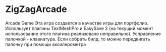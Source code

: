 # ZigZagArcade
Arcade Game
Эта игра создается в качестве игры для портфолио.
Использует плагины TextMeshPro и EasySave 2 (на текущий момент использование этого плагина реализовано неправильно).
Усправление палочкой - клавиатура. Если собрать билд, то можно передвигать палочку при помощи аксилерометра
